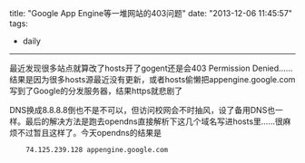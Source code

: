 title: "Google App Engine等一堆网站的403问题"
date: "2013-12-06 11:45:57"
tags:
- daily
---
最近发现很多站点就算改了hosts开了gogent还是会403 Permission Denied……结果是因为很多hosts源最近没有更新，或者hosts偷懒把appengine.google.com写到了Google的分发服务器，结果https就悲剧了

DNS换成8.8.8.8倒也不是不可以，但访问校网会不时抽风，设了备用DNS也一样。最后的解决方法是跑去opendns直接解析下这几个域名写进hosts里……很麻烦不过暂且这样了。今天opendns的结果是

```plain
    74.125.239.128 appengine.google.com
```
